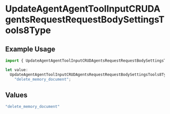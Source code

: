 # UpdateAgentAgentToolInputCRUDAgentsRequestRequestBodySettingsTools8Type

## Example Usage

```typescript
import { UpdateAgentAgentToolInputCRUDAgentsRequestRequestBodySettingsTools8Type } from "@orq-ai/node/models/operations";

let value:
  UpdateAgentAgentToolInputCRUDAgentsRequestRequestBodySettingsTools8Type =
    "delete_memory_document";
```

## Values

```typescript
"delete_memory_document"
```